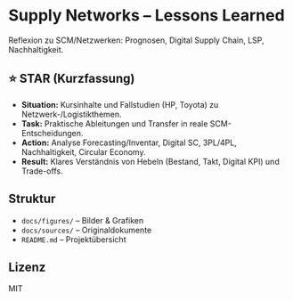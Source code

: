# Supply Networks – Lessons Learned

Reflexion zu SCM/Netzwerken: Prognosen, Digital Supply Chain, LSP, Nachhaltigkeit.

## ⭐ STAR (Kurzfassung)
- **Situation:** Kursinhalte und Fallstudien (HP, Toyota) zu Netzwerk-/Logistikthemen.
- **Task:** Praktische Ableitungen und Transfer in reale SCM-Entscheidungen.
- **Action:** Analyse Forecasting/Inventar, Digital SC, 3PL/4PL, Nachhaltigkeit, Circular Economy.
- **Result:** Klares Verständnis von Hebeln (Bestand, Takt, Digital KPI) und Trade-offs.

## Struktur
- `docs/figures/` – Bilder & Grafiken
- `docs/sources/` – Originaldokumente
- `README.md` – Projektübersicht

## Lizenz
MIT
